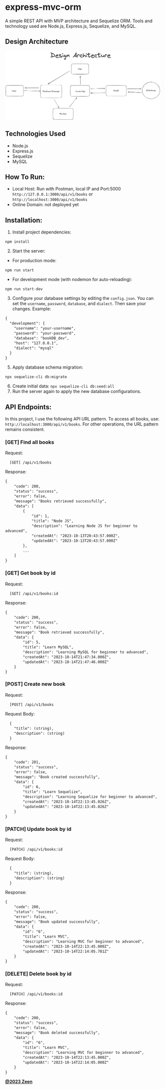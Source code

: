 # express-mvc-orm
A simple REST API with MVP architecture and Sequelize ORM. Tools and technology used are Node.js, Express.js, Sequelize, and MySQL.

## Design Architecture
<img src="./assets/readme/images/Untitled-2023-10-13-2148.png" alt="Design Architecture">

## Technologies Used
- Node.js
- Express.js
- Sequelize 
- MySQL

## How To Run:
- Local Host: Run with Postman, local IP and Port:5000 `http://127.0.0.1:3000/api/v1/books` or `http://localhost:3000/api/v1/books`
- Online Domain: not deployed yet

## Installation:
1. Install project dependencies:
```
npm install
```
2. Start the server:
- For production mode:
```
npm run start
``` 
- For development mode (with nodemon for auto-reloading):
```
npm run start-dev
```
3. Configure your database settings by editing the `config.json`. You can set the `username`, `password`, `database`, and `dialect`. Then save your changes. Example:
```
{
  "development": {
    "username": "your-username",
    "password": "your-password",
    "database": "bookDB_dev",
    "host": "127.0.0.1",
    "dialect": "mysql"
  }
}
```
5. Apply database schema migration:
```
npx sequelize-cli db:migrate
```
6. Create initial data:
``npx sequelize-cli db:seed:all``
7. Run the server again to apply the new database configurations.

## API Endpoints:
In this project, I use the following API URL pattern. To access all books, use: `http://localhost:3000/api/v1/books`. For other operations, the URL pattern remains consistent.

### [GET] Find all books

Request:
```
  [GET] /api/v1/books
```

Response:
```
{
    "code": 200,
    "status": "success",
    "error": false,
    "message": "Books retrieved successfully",
    "data": [
        {
            "id": 1,
            "title": "Node JS",
            "description": "Learning Node JS for beginner to advanced",
            "createdAt": "2023-10-13T20:43:57.000Z",
            "updatedAt": "2023-10-13T20:43:57.000Z"
        },
        ...
    ]
}
```

### [GET] Get book by id

Request:
```
  [GET] /api/v1/books:id
```

Response:
```
{
    "code": 200,
    "status": "success",
    "error": false,
    "message": "Book retrieved successfully",
    "data": {
        "id": 5,
        "title": "Learn MySQL",
        "description": "Learning MySQL for beginner to advanced",
        "createdAt": "2023-10-14T21:47:34.000Z",
        "updatedAt": "2023-10-14T21:47:46.000Z"
    }
}
```

### [POST] Create new book

Request:
```
  [POST] /api/v1/books
```

Request Body:
```
  {
    "title": (string),
    "description": (string)
  }
```

Response:
```
{
    "code": 201,
    "status": "success",
    "error": false,
    "message": "Book created successfully",
    "data": {
        "id": 6,
        "title": "Learn Sequelize",
        "description": "Learning Sequelize for beginner to advanced",
        "createdAt": "2023-10-14T22:13:45.026Z",
        "updatedAt": "2023-10-14T22:13:45.026Z"
    }
}
```

### [PATCH] Update book by id

Request:
```
  [PATCH] /api/v1/books:id
```

Request Body:
```
  {
    "title": (string),
    "description": (string)
  }
```

Response:
```
{
    "code": 200,
    "status": "success",
    "error": false,
    "message": "Book updated successfully",
    "data": {
        "id": "6",
        "title": "Learn MVC",
        "description": "Learning MVC for beginner to advanced",
        "createdAt": "2023-10-14T22:13:45.000Z",
        "updatedAt": "2023-10-14T22:14:05.781Z"
    }
}
```

### [DELETE] Delete book by id

Request:
```
  [PATCH] /api/v1/books:id
```

Response:
```
{
    "code": 200,
    "status": "success",
    "error": false,
    "message": "Book deleted successfully",
    "data": {
        "id": "6",
        "title": "Learn MVC",
        "description": "Learning MVC for beginner to advanced",
        "createdAt": "2023-10-14T22:13:45.000Z",
        "updatedAt": "2023-10-14T22:14:05.000Z"
    }
}
```

[**@2023 Zeen**](https://www.linkedin.com/in/muhammad-razin-syakib/)
